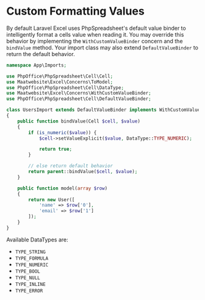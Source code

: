 # Custom Formatting Values

By default Laravel Excel uses PhpSpreadsheet's default value binder to intelligently format a cells value when reading it. You may override this behavior by implementing the `WithCustomValueBinder` concern and the `bindValue` method. Your import class may also extend `DefaultValueBinder` to return the default behavior.

```php
namespace App\Imports;

use PhpOffice\PhpSpreadsheet\Cell\Cell;
use Maatwebsite\Excel\Concerns\ToModel;
use PhpOffice\PhpSpreadsheet\Cell\DataType;
use Maatwebsite\Excel\Concerns\WithCustomValueBinder;
use PhpOffice\PhpSpreadsheet\Cell\DefaultValueBinder;

class UsersImport extends DefaultValueBinder implements WithCustomValueBinder, ToModel
{
    public function bindValue(Cell $cell, $value)
    {
        if (is_numeric($value)) {
            $cell->setValueExplicit($value, DataType::TYPE_NUMERIC);

            return true;
        }

        // else return default behavior
        return parent::bindValue($cell, $value);
    }

    public function model(array $row)
    {
        return new User([
            'name' => $row['0'],
            'email' => $row['1']
        ]);
    }
}
```

Available DataTypes are:
* `TYPE_STRING`
* `TYPE_FORMULA`
* `TYPE_NUMERIC`
* `TYPE_BOOL`
* `TYPE_NULL`
* `TYPE_INLINE`
* `TYPE_ERROR`
